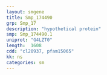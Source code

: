 ```yaml
---
layout: smgene
title: Smp_174490
grp: Smp_17
description: "hypothetical protein"
smp: Smp_174490.1
uniprot: "G4LZT0"
length:  1608
cdd: "cl20937, pfam15065"
kk: ns
categories: sm
---
```

